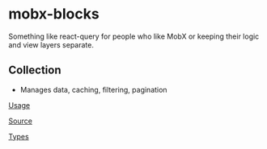 # mobx-blocks

Something like react-query for people who like MobX or keeping their logic and view layers separate.

## Collection

- Manages data, caching, filtering, pagination

[Usage](https://github.com/Peterabsolon/mobx-blocks/blob/e6b3bf31ab94b8f0f5f837c2753b149cd8e99b3e/src/demo/src/App.store.ts#L8)

[Source](https://github.com/Peterabsolon/mobx-blocks/blob/0b59ef60bde8645911f22df23768e62416d7abab/src/lib/Collection.ts#L7)

[Types](https://github.com/Peterabsolon/mobx-blocks/blob/0b59ef60bde8645911f22df23768e62416d7abab/src/lib/Collection.types.ts)
